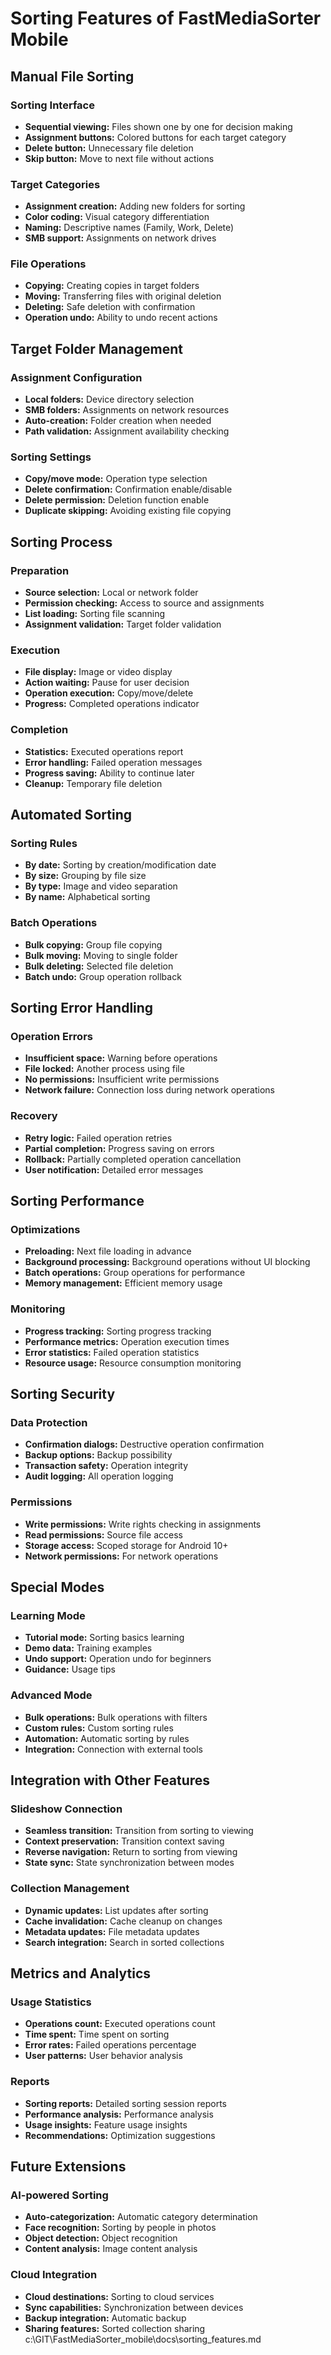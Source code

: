 # Sorting Features of FastMediaSorter Mobile

## Manual File Sorting

### Sorting Interface
- **Sequential viewing:** Files shown one by one for decision making
- **Assignment buttons:** Colored buttons for each target category
- **Delete button:** Unnecessary file deletion
- **Skip button:** Move to next file without actions

### Target Categories
- **Assignment creation:** Adding new folders for sorting
- **Color coding:** Visual category differentiation
- **Naming:** Descriptive names (Family, Work, Delete)
- **SMB support:** Assignments on network drives

### File Operations
- **Copying:** Creating copies in target folders
- **Moving:** Transferring files with original deletion
- **Deleting:** Safe deletion with confirmation
- **Operation undo:** Ability to undo recent actions

## Target Folder Management

### Assignment Configuration
- **Local folders:** Device directory selection
- **SMB folders:** Assignments on network resources
- **Auto-creation:** Folder creation when needed
- **Path validation:** Assignment availability checking

### Sorting Settings
- **Copy/move mode:** Operation type selection
- **Delete confirmation:** Confirmation enable/disable
- **Delete permission:** Deletion function enable
- **Duplicate skipping:** Avoiding existing file copying

## Sorting Process

### Preparation
- **Source selection:** Local or network folder
- **Permission checking:** Access to source and assignments
- **List loading:** Sorting file scanning
- **Assignment validation:** Target folder validation

### Execution
- **File display:** Image or video display
- **Action waiting:** Pause for user decision
- **Operation execution:** Copy/move/delete
- **Progress:** Completed operations indicator

### Completion
- **Statistics:** Executed operations report
- **Error handling:** Failed operation messages
- **Progress saving:** Ability to continue later
- **Cleanup:** Temporary file deletion

## Automated Sorting

### Sorting Rules
- **By date:** Sorting by creation/modification date
- **By size:** Grouping by file size
- **By type:** Image and video separation
- **By name:** Alphabetical sorting

### Batch Operations
- **Bulk copying:** Group file copying
- **Bulk moving:** Moving to single folder
- **Bulk deleting:** Selected file deletion
- **Batch undo:** Group operation rollback

## Sorting Error Handling

### Operation Errors
- **Insufficient space:** Warning before operations
- **File locked:** Another process using file
- **No permissions:** Insufficient write permissions
- **Network failure:** Connection loss during network operations

### Recovery
- **Retry logic:** Failed operation retries
- **Partial completion:** Progress saving on errors
- **Rollback:** Partially completed operation cancellation
- **User notification:** Detailed error messages

## Sorting Performance

### Optimizations
- **Preloading:** Next file loading in advance
- **Background processing:** Background operations without UI blocking
- **Batch operations:** Group operations for performance
- **Memory management:** Efficient memory usage

### Monitoring
- **Progress tracking:** Sorting progress tracking
- **Performance metrics:** Operation execution times
- **Error statistics:** Failed operation statistics
- **Resource usage:** Resource consumption monitoring

## Sorting Security

### Data Protection
- **Confirmation dialogs:** Destructive operation confirmation
- **Backup options:** Backup possibility
- **Transaction safety:** Operation integrity
- **Audit logging:** All operation logging

### Permissions
- **Write permissions:** Write rights checking in assignments
- **Read permissions:** Source file access
- **Storage access:** Scoped storage for Android 10+
- **Network permissions:** For network operations

## Special Modes

### Learning Mode
- **Tutorial mode:** Sorting basics learning
- **Demo data:** Training examples
- **Undo support:** Operation undo for beginners
- **Guidance:** Usage tips

### Advanced Mode
- **Bulk operations:** Bulk operations with filters
- **Custom rules:** Custom sorting rules
- **Automation:** Automatic sorting by rules
- **Integration:** Connection with external tools

## Integration with Other Features

### Slideshow Connection
- **Seamless transition:** Transition from sorting to viewing
- **Context preservation:** Transition context saving
- **Reverse navigation:** Return to sorting from viewing
- **State sync:** State synchronization between modes

### Collection Management
- **Dynamic updates:** List updates after sorting
- **Cache invalidation:** Cache cleanup on changes
- **Metadata updates:** File metadata updates
- **Search integration:** Search in sorted collections

## Metrics and Analytics

### Usage Statistics
- **Operations count:** Executed operations count
- **Time spent:** Time spent on sorting
- **Error rates:** Failed operations percentage
- **User patterns:** User behavior analysis

### Reports
- **Sorting reports:** Detailed sorting session reports
- **Performance analysis:** Performance analysis
- **Usage insights:** Feature usage insights
- **Recommendations:** Optimization suggestions

## Future Extensions

### AI-powered Sorting
- **Auto-categorization:** Automatic category determination
- **Face recognition:** Sorting by people in photos
- **Object detection:** Object recognition
- **Content analysis:** Image content analysis

### Cloud Integration
- **Cloud destinations:** Sorting to cloud services
- **Sync capabilities:** Synchronization between devices
- **Backup integration:** Automatic backup
- **Sharing features:** Sorted collection sharing</content>
<parameter name="filePath">c:\GIT\FastMediaSorter_mobile\docs\sorting_features.md